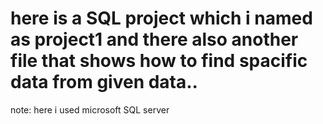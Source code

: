 # here is a SQL project which i named as project1 and there also another file that shows how to find spacific data from given data..
note: here i used microsoft SQL server
